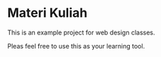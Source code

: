 # Materi Kuliah
This is an example project for web design classes.

Pleas feel free to use this as your learning tool.
